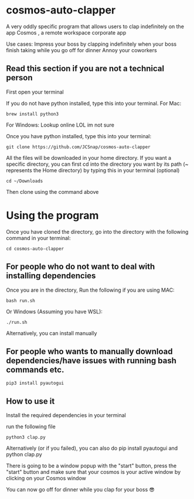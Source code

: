 # cosmos-auto-clapper

A very oddly specific program that allows users to clap indefinitely on the app Cosmos , a remote workspace corporate app

Use cases:
Impress your boss by clapping indefinitely when your boss finish taking while you go off for dinner
Annoy your coworkers

## Read this section if you are not a technical person

First open your terminal

If you do not have python installed, type this into your terminal.
For Mac:

```
brew install python3
```

For Windows:
Lookup online LOL im not sure

Once you have python installed, type this into your terminal:

```
git clone https://github.com/JCSnap/cosmos-auto-clapper
```

All the files will be downloaded in your home directory. If you want a specific directory, you can first cd into the directory you want by its path (~ represents the Home directory) by typing this in your terminal (optional)

```
cd ~/Downloads
```

Then clone using the command above

# Using the program

Once you have cloned the directory, go into the directory with the following command in your terminal:

```
cd cosmos-auto-clapper
```

## For people who do not want to deal with installing dependencies

Once you are in the directory,
Run the following if you are using MAC:

```
bash run.sh
```

Or Windows (Assuming you have WSL):

```
./run.sh
```

Alternatively, you can install manually

## For people who wants to manually download dependencies/have issues with running bash commands etc.

```
pip3 install pyautogui
```

## How to use it

Install the required dependencies in your terminal

run the following file

```
python3 clap.py
```

Alternatively (or if you failed), you can also do pip install pyautogui and python clap.py

There is going to be a window popup with the "start" button, press the "start" button and make sure that your cosmos is your active window by clicking on your Cosmos window

You can now go off for dinner while you clap for your boss 😎
